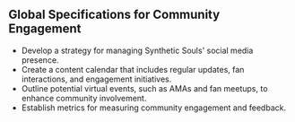 ## Global Specifications for Community Engagement

- Develop a strategy for managing Synthetic Souls' social media presence.
- Create a content calendar that includes regular updates, fan interactions, and engagement initiatives.
- Outline potential virtual events, such as AMAs and fan meetups, to enhance community involvement.
- Establish metrics for measuring community engagement and feedback.
